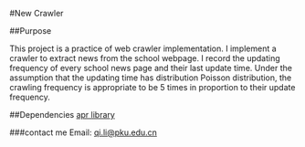 #New Crawler


##Purpose

This project is a practice of web crawler implementation. I implement a crawler to extract news from the school webpage. I record the updating frequency of every school news page and their last update time. Under the assumption that the updating time has distribution Poisson distribution, the crawling frequency is appropriate to be 5 times in proportion to their update frequency.



##Dependencies
[apr library](https://apr.apache.org/)




###contact me
Email: qi.li@pku.edu.cn
